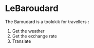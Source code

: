 # LeBaroudard
The Baroudard is  a toolokik for travellers : 
1. Get the weather 
2. Get the exchange rate 
3. Translate


